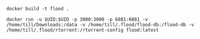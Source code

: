 `docker build -t flood .`

`docker run -u $UID:$UID -p 3000:3000 -p 6881:6881 -v /home/till/Downloads:/data -v /home/till/.flood/flood-db:/flood-db -v /home/till/.flood/rtorrent:/rtorrent-config flood:latest`

